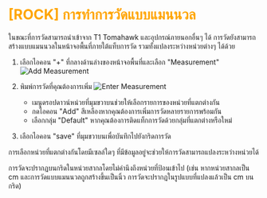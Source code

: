 # <span style="color: orange">[ROCK] การทำการวัดแบบแมนนวล</span>

ในขณะที่การวัดสามารถนำเข้าจาก T1 Tomahawk และอุปกรณ์ภายนอกอื่นๆ ได้ การวัดยังสามารถสร้างแบบแมนนวลในหน้าจอพื้นที่ภายใต้แท็บการวัด รวมทั้งแปลงระหว่างหน่วยต่างๆ ได้ด้วย

1. เลือกไอคอน "+" ที่กลางด้านล่างของหน้าจอพื้นที่และเลือก "Measurement"
   ![Add Measurement](https://support.reekon.tools/hc/article_attachments/32338106278420)

2. พิมพ์การวัดที่คุณต้องการเพิ่ม
   ![Enter Measurement](https://support.reekon.tools/hc/article_attachments/30524322690068)

   - เมนูดรอปดาวน์หน่วยที่มุมขวาบนช่วยให้เลือกรายการของหน่วยที่แตกต่างกัน
   - กดไอคอน "Add" สีเหลืองหากคุณต้องการเพิ่มการวัดหลายรายการพร้อมกัน
   - เลือกกลุ่ม "Default" หากคุณต้องการติดแท็กการวัดด้วยกลุ่มที่แตกต่างหรือใหม่

3. เลือกไอคอน "save" ที่มุมขวาบนเพื่อบันทึกไปยังกริดการวัด

การเลือกหน่วยที่แตกต่างกันโดยมีเซลล์ใดๆ ที่มีข้อมูลอยู่จะช่วยให้การวัดสามารถแปลงระหว่างหน่วยได้

การวัดจะปรากฏบนกริดในหน่วยสากลโดยไม่คำนึงถึงหน่วยที่ป้อนเข้าไป (เช่น หากหน่วยสากลเป็น cm และการวัดแบบแมนนวลถูกสร้างขึ้นเป็นนิ้ว การวัดจะปรากฏในรูปแบบที่แปลงแล้วเป็น cm บนกริด)
